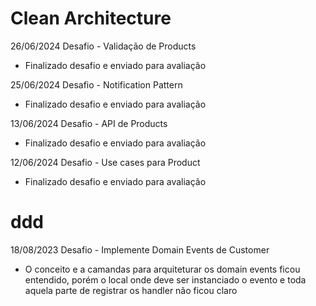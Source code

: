 # Clean Architecture

26/06/2024 Desafio - Validação de Products
- Finalizado desafio e enviado para avaliação

25/06/2024 Desafio - Notification Pattern
- Finalizado desafio e enviado para avaliação

13/06/2024 Desafio - API de Products
- Finalizado desafio e enviado para avaliação

12/06/2024 Desafio - Use cases para Product
- Finalizado desafio e enviado para avaliação


# ddd

18/08/2023 Desafio - Implemente Domain Events de Customer
- O conceito e a camandas para arquiteturar os domain events ficou entendido, porém o local onde deve ser instanciado o evento e toda aquela parte de registrar os handler não ficou claro
